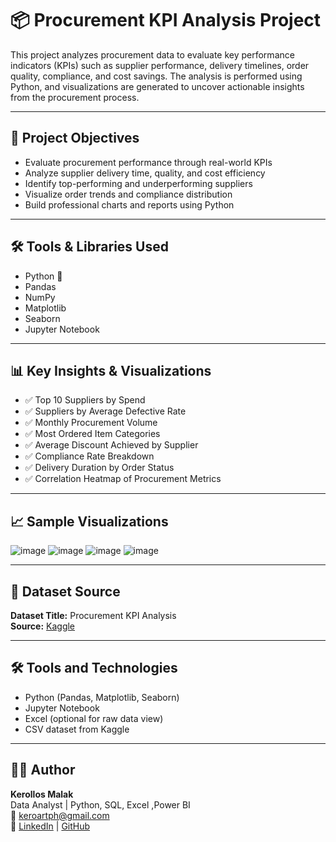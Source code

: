 # 📦 Procurement KPI Analysis Project

This project analyzes procurement data to evaluate key performance indicators (KPIs) such as supplier performance, delivery timelines, order quality, compliance, and cost savings. The analysis is performed using Python, and visualizations are generated to uncover actionable insights from the procurement process.

---

## 📌 Project Objectives

- Evaluate procurement performance through real-world KPIs
- Analyze supplier delivery time, quality, and cost efficiency
- Identify top-performing and underperforming suppliers
- Visualize order trends and compliance distribution
- Build professional charts and reports using Python

---

## 🛠️ Tools & Libraries Used

- Python 🐍
- Pandas
- NumPy
- Matplotlib
- Seaborn
- Jupyter Notebook
---

## 📊 Key Insights & Visualizations

- ✅ Top 10 Suppliers by Spend
- ✅ Suppliers by Average Defective Rate
- ✅ Monthly Procurement Volume
- ✅ Most Ordered Item Categories
- ✅ Average Discount Achieved by Supplier
- ✅ Compliance Rate Breakdown
- ✅ Delivery Duration by Order Status
- ✅ Correlation Heatmap of Procurement Metrics
---

## 📈 Sample Visualizations

![image](https://github.com/user-attachments/assets/c61109bb-ca9f-418f-bf14-0bbef3704453)
![image](https://github.com/user-attachments/assets/5fb1dfe0-6501-4338-bd5c-4fa54e57f154)
![image](https://github.com/user-attachments/assets/dd2d5517-7a3f-4c21-91a0-2c1c58b8cc27)
![image](https://github.com/user-attachments/assets/8566bc35-8913-4d30-8269-cb20838d4ea5)




---

## 📁 Dataset Source

**Dataset Title:** Procurement KPI Analysis  
**Source:** [Kaggle](https://www.kaggle.com/datasets/shahriarkabir/procurement-kpi-analysis-dataset)


---

## 🛠 Tools and Technologies

- Python (Pandas, Matplotlib, Seaborn)
- Jupyter Notebook
- Excel (optional for raw data view)
- CSV dataset from Kaggle

---

## 🧑‍💻 Author

**Kerollos Malak**  
Data Analyst  | Python, SQL, Excel ,Power BI  
📧 keroartph@gmail.com  
🔗 [LinkedIn](https://www.linkedin.com/in/kerollos-malak-207998211/) | [GitHub](https://github.com/KerollosMalak)
